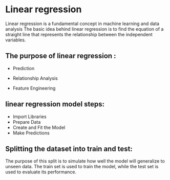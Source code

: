 #  Linear regression

Linear regression is a fundamental concept in machine learning and data analysis The basic idea behind linear regression is to find the equation of a straight line that represents the relationship between the independent variables.


##  The purpose of linear regression :

* Prediction

* Relationship Analysis

* Feature Engineering 


##  linear regression model steps:

* Import Libraries
* Prepare Data
* Create and Fit the Model
* Make Predictions


## Splitting the dataset into train and test:

The purpose of this split is to simulate how well the model will generalize to unseen data. The train set is used to train the model, while the test set is used to evaluate its performance.